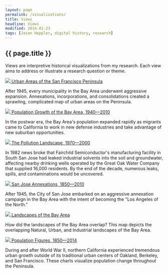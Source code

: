```yaml
---
layout: page
permalink: /visualizations/
title: Views
headline: Views
modified: 2014-01-23
tags: [Jason Heppler, digital history, research]
---
```


## {{ page.title }}

<p>Views are interpretive historical visualizations from my research. 
Each view aims to address or illustrate a research question or theme.</p>

<div class="row">
  <div class="col-xs-12 col-md-8">
    <a href="{{ sitel.url }}/visualizations/urban_areas/"><img class="img-rounded img-responsive img-rounded" src="{{site.url}}/assets/image/urban_areas_preview.png"/>
    Urban Areas of the San Francisco Peninsula</a><br/>
    <p>After 1945, every municipality in the Bay Area underwent 
    aggressive expansion. Annexations, incorporations, and 
    consolidations created a sprawling, complicated map of urban areas 
    on the Peninsula.</p>
    </div>
</div>

<div class="row">
  <div class="col-xs-12 col-md-8">
    <a href="{{ sitel.url }}/visualizations/population/"><img class="img-rounded img-responsive img-rounded" src="{{site.url}}/assets/image/population_preview.png"/>
    Population Growth of the Bay Area, 1940&#8212;2010</a><br/>
    <p>In the postwar era, the Bay Area's population expanded rapidly as migrants came to California to work in new defense industries and take advantage of new suburban opportunities.</p>
    </div>
</div>

<div class="row">
  <div class="col-xs-12 col-md-8">
    <a href="{{ sitel.url }}/visualizations/companies/"><img class="img-responsive img-rounded" src="{{site.url}}/assets/image/superfund_preview.png"/>
    The Pollution Landscape, 1970&#8212;2000</a><br/>
    <p>In 1982 news broke that Fairchild Semiconductor's manufacturing facility in South San Jose had leaked industrial solvents into the soil and groundwater, affecting nearby drinking wells operated by the Great Oak Water Company that supplied 16,000 residents. By the end of the decade, numerous leaks, spills, and contaminations would be uncovered.</p>
    </div>
</div>

<div class="row">
  <div class="col-xs-12 col-md-8">
    <a href="{{ site.url }}/visualizations/annexations/"><img class="img-responsive img-rounded" src="{{site.url}}/assets/image/annexation_preview.png"/>
    San Jose Annexations, 1850&#8212;2010</a><br/>
    <p>After 1945, the City of San Jose embarked on an aggressive 
    annexation campaign in the Bay Area with the intent of becoming the 
    "Los Angeles of the North."</p>
    </div>
</div>

<div class="row">
  <div class="col-xs-12 col-md-8">
    <a href="{{ site.url }}/visualizations/rivers/"><img class="img-responsive img-rounded" src="{{ site.url }}/assets/image/rivers_preview.png"/>
    Landscapes of the Bay Area</a><br/>
    <p>How did the landscapes of the Bay Area overlap? This map depicts 
    the overlapping Natural, Urban, and Industrial landscapes of the Bay 
    Area.</p> 
  </div>
</div>


<div class="row">
  <div class="col-xs-12 col-md-8">
    <a href="{{ site.url }}/visualizations/population/"><img class="project_preview" src="{{ site.url }}/assets/image/population_preview.png"/>
    Population Figures, 1850&#8212;2014</a><br/>
    <p>During and after World War II, northern California experienced 
    tremendous urban growth outside of its traditional urban centers of 
    Oakland, Berkeley, and San Francisco. These charts visualize population 
    change throughout the Peninsula.</p>
  </div>
</div>


<!-- <div class="row">
  <div class="col-xs-12 col-md-8">
    <a href="{{ sitel.url }}/visualizations/traffic/"><img class="img-responsive img-rounded" src="{{site.url}}/assets/image/traffic_journey_preview.png"/>
    Journey-to-Work in the Bay Area, 1958</a><br/>
    <p>A key criticism of conservationists and environmentalists in the Bay Area focused on the massive uptick in traffic that resulted in smog obscuring the views that many residents enjoyed. Here is a snapshot of where people were commuting from in order to visually understand the traffic flow between suburban homes and suburban 
    offices.</p>
    </div>
</div> -->

